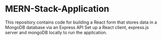 # MERN-Stack-Application
This repository contains code for building a React form that stores data in a MongoDB database via an Express API
Set up a React client, express.js server and mongoDB locally to run the application.
